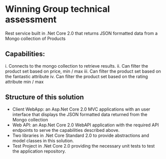 # Winning Group technical assessment
Rest service built in .Net Core 2.0 that returns JSON formatted data from a Mongo collection of Products 

## Capabilities:
i.   Connects to the mongo collection to retrieve results.
ii.  Can filter the product set based on price, min / max
iii. Can filter the product set based on the fantastic attribute
iv. Can filter the product set based on the rating attribute min / max

## Structure of this solution

* Client WebApp: an Asp.Net Core 2.0 MVC applications with an user interface that displays the JSON formatted data returned from the Mongo collection
* Web API: an Asp.Net Core 2.0 WebAPI application with the required API endpoints to serve the capabilities described above.
* Two libraries in .Net Core Standard 2.0 to provide abstractions and model classes in this solution.
* Test Project in .Net Core 2.0 providing the necessary unit tests to test the application repository.
